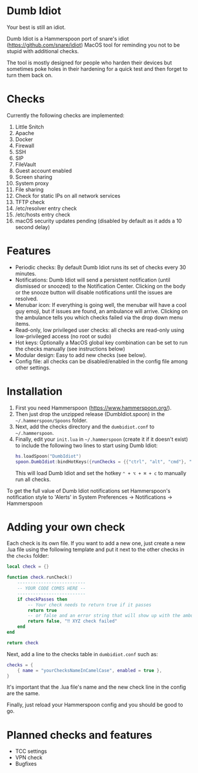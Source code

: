 # Dumb Idiot
Your best is still an idiot.

Dumb Idiot is a Hammerspoon port of snare's idiot (https://github.com/snare/idiot) MacOS tool for reminding you not to be stupid with additional checks. 

The tool is mostly designed for people who harden their devices but sometimes poke holes in their hardening for a quick test and then forget to turn them back on. 

# Checks 
Currently the following checks are implemented:
1. Little Snitch
2. Apache
3. Docker
4. Firewall
5. SSH
6. SIP
7. FileVault
8. Guest account enabled
9. Screen sharing
10. System proxy
11. File sharing
12. Check for static IPs on all network services
13. TFTP check
14. /etc/resolver entry check
15. /etc/hosts entry check
16. macOS security updates pending (disabled by default as it adds a 10 second delay)

# Features
- Periodic checks: By default Dumb Idiot runs its set of checks every 30 minutes.
- Notifications: Dumb Idiot will send a persistent notification (until dismissed or snoozed) to the Notification Center. Clicking on the body or the snooze button will disable notifications until the issues are resolved.
- Menubar icon: If everything is going well, the menubar will have a cool guy emoji, but if issues are found, an ambulance will arrive. Clicking on the ambulance tells you which checks failed via the drop down menu items.
- Read-only, low privileged user checks: all checks are read-only using low-privileged access (no root or sudo)
- Hot keys: Optionally a MacOS global key combination can be set to run the checks manually (see instructions below)
- Modular design: Easy to add new checks (see below).
- Config file: all checks can be disabled/enabled in the config file among other settings.

# Installation
1. First you need Hammerspoon (https://www.hammerspoon.org/).
2. Then just drop the unzipped release (DumbIdiot.spoon) in the ```~/.hammerspoon/Spoons``` folder.
3. Next, add the checks directory and the ```dumbidiot.conf``` to ```~/.hammerspoon```.
4. Finally, edit your ```init.lua``` in ```~/.hammerspoon``` (create it if it doesn't exist) to include the following two lines to start using Dumb Idiot:
    ```lua 
    hs.loadSpoon("DumbIdiot")
    spoon.DumbIdiot:bindHotKeys({runChecks = {{"ctrl", "alt", "cmd"}, "c"}})
    ```
    This will load Dumb Idiot and set the hotkey ```⌃ + ⌥ + ⌘ + c``` to manually run all checks. 

To get the full value of Dumb Idiot notifications set Hammerspoon's notification style to 'Alerts' in System Preferences -> Notifications -> Hammerspoon

# Adding your own check
Each check is its own file. If you want to add a new one, just create a new .lua file using the following template and put it next to the other checks in the ```checks``` folder:

``` lua
local check = {}

function check.runCheck()
	--------------------------
    -- YOUR CODE COMES HERE --
    --------------------------
    if checkPasses then
        -- Your check needs to return true if it passes
        return true
        -- or false and an error string that will show up with the ambulance
        return false, "‼️ XYZ check failed"
    end
end

return check
```

Next, add a line to the checks table in ```dumbidiot.conf``` such as:
``` lua
checks = {
    { name = "yourChecksNameInCamelCase", enabled = true },
}
```

It's important that the .lua file's name and the new check line in the config are the same.

Finally, just reload your Hammerspoon config and you should be good to go.

# Planned checks and features
- TCC settings
- VPN check
- Bugfixes